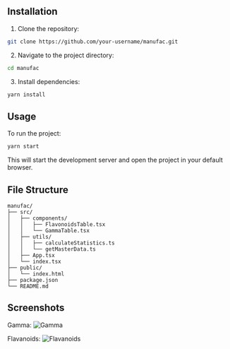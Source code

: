## Installation

1. Clone the repository:

```bash
git clone https://github.com/your-username/manufac.git
```

2. Navigate to the project directory:

```bash
cd manufac
```

3. Install dependencies:

```bash
yarn install
```

## Usage

To run the project:

```bash
yarn start
```

This will start the development server and open the project in your default browser.

## File Structure

```
manufac/
├── src/
│   ├── components/
│   │   ├── FlavonoidsTable.tsx
│   │   └── GammaTable.tsx
│   ├── utils/
│   │   ├── calculateStatistics.ts
│   │   └── getMasterData.ts
│   ├── App.tsx
│   └── index.tsx
├── public/
│   └── index.html
├── package.json
└── README.md
```

## Screenshots

Gamma:
![Gamma](https://github.com/Imam-Ghazi-Khan/manufac/assets/77143811/4f08f39f-36cd-48f4-b64b-0781ea8ca9b2)

Flavanoids:
![Flavanoids](https://github.com/Imam-Ghazi-Khan/manufac/assets/77143811/14939232-d8a5-46d0-8bf2-cdef954ac2ef)

